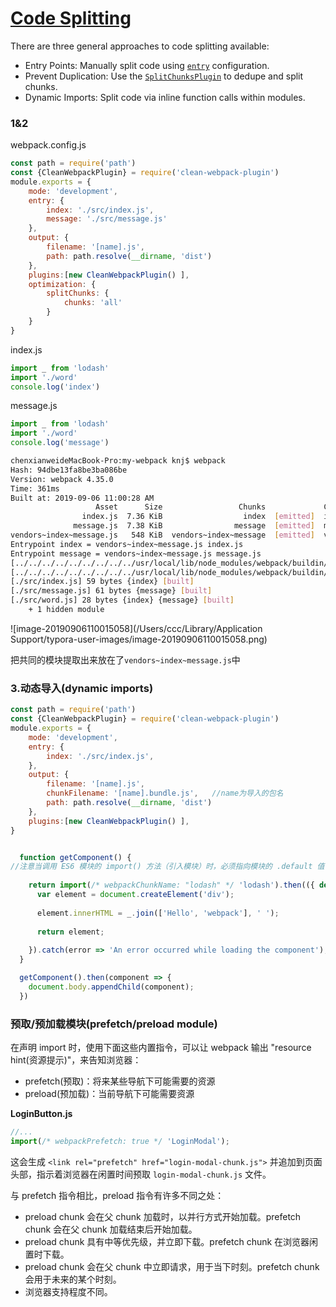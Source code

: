 # [Code Splitting](https://webpack.docschina.org/guides/code-splitting/)

There are three general approaches to code splitting available:

- Entry Points: Manually split code using [`entry`](https://webpack.js.org/configuration/entry-context) configuration.
- Prevent Duplication: Use the [`SplitChunksPlugin`](https://webpack.js.org/plugins/split-chunks-plugin/) to dedupe and split chunks.
- Dynamic Imports: Split code via inline function calls within modules.

### 1&2

webpack.config.js

```js
const path = require('path')
const {CleanWebpackPlugin} = require('clean-webpack-plugin')
module.exports = {
    mode: 'development',
    entry: {
        index: './src/index.js',
        message: './src/message.js'
    },
    output: {
        filename: '[name].js',
        path: path.resolve(__dirname, 'dist')
    },
    plugins:[new CleanWebpackPlugin() ],
    optimization: {
        splitChunks: {
            chunks: 'all'
        }
    }
}
```

index.js

```js
import _ from 'lodash'
import './word'
console.log('index')
```

message.js

```js
import _ from 'lodash'
import './word'
console.log('message')
```

```bash
chenxianweideMacBook-Pro:my-webpack knj$ webpack
Hash: 94dbe13fa8be3ba086be
Version: webpack 4.35.0
Time: 361ms
Built at: 2019-09-06 11:00:28 AM
                   Asset      Size                 Chunks             Chunk Names
                index.js  7.36 KiB                  index  [emitted]  index
              message.js  7.38 KiB                message  [emitted]  message
vendors~index~message.js   548 KiB  vendors~index~message  [emitted]  vendors~index~message
Entrypoint index = vendors~index~message.js index.js
Entrypoint message = vendors~index~message.js message.js
[../../../../../../../../../usr/local/lib/node_modules/webpack/buildin/global.js] (webpack)/buildin/global.js 472 bytes {vendors~index~message} [built]
[../../../../../../../../../usr/local/lib/node_modules/webpack/buildin/module.js] (webpack)/buildin/module.js 497 bytes {vendors~index~message} [built]
[./src/index.js] 59 bytes {index} [built]
[./src/message.js] 61 bytes {message} [built]
[./src/word.js] 28 bytes {index} {message} [built]
    + 1 hidden module
```



![image-20190906110015058](/Users/ccc/Library/Application Support/typora-user-images/image-20190906110015058.png)

把共同的模块提取出来放在了`vendors~index~message.js`中

### 3.动态导入(dynamic imports) 

```js
const path = require('path')
const {CleanWebpackPlugin} = require('clean-webpack-plugin')
module.exports = {
    mode: 'development',
    entry: {
        index: './src/index.js',
    },
    output: {
        filename: '[name].js',
        chunkFilename: '[name].bundle.js',   //name为导入的包名
        path: path.resolve(__dirname, 'dist')
    },
    plugins:[new CleanWebpackPlugin() ],
}
```

```js

  function getComponent() {
//注意当调用 ES6 模块的 import() 方法（引入模块）时，必须指向模块的 .default 值，因为它才是 promise 被处理后返回的实际的 module 对象。
    
    return import(/* webpackChunkName: "lodash" */ 'lodash').then(({ default: _ }) => {
      var element = document.createElement('div');
 
      element.innerHTML = _.join(['Hello', 'webpack'], ' ');
 
      return element;
 
    }).catch(error => 'An error occurred while loading the component');
  }

  getComponent().then(component => {
    document.body.appendChild(component);
  })
```

### 预取/预加载模块(prefetch/preload module)

在声明 import 时，使用下面这些内置指令，可以让 webpack 输出 "resource hint(资源提示)"，来告知浏览器：

- prefetch(预取)：将来某些导航下可能需要的资源
- preload(预加载)：当前导航下可能需要资源

**LoginButton.js**

```js
//...
import(/* webpackPrefetch: true */ 'LoginModal');
```

这会生成 `<link rel="prefetch" href="login-modal-chunk.js">` 并追加到页面头部，指示着浏览器在闲置时间预取 `login-modal-chunk.js` 文件。

与 prefetch 指令相比，preload 指令有许多不同之处：

- preload chunk 会在父 chunk 加载时，以并行方式开始加载。prefetch chunk 会在父 chunk 加载结束后开始加载。
- preload chunk 具有中等优先级，并立即下载。prefetch chunk 在浏览器闲置时下载。
- preload chunk 会在父 chunk 中立即请求，用于当下时刻。prefetch chunk 会用于未来的某个时刻。
- 浏览器支持程度不同。

